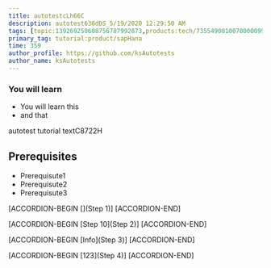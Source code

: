 ```yaml
---
title: autotestcLh66C
description: autotest636dDS_5/19/2020 12:29:50 AM
tags: [topic:139269250608756787992873,products:tech/73554900100700000996,tutorial:experience/advanced]
primary_tag: tutorial:product/sapHana
time: 359
author_profile: https://github.com/ksAutotests
author_name: ksAutotests
---
```

### You will learn
- You will learn this
- and that

autotest tutorial textC8722H

## Prerequisites
- Prerequisute1
- Prerequisute2
- Prerequisute3

[ACCORDION-BEGIN [](Step 1)]
[ACCORDION-END]

[ACCORDION-BEGIN [Step 10](Step 2)]
[ACCORDION-END]

[ACCORDION-BEGIN [Info](Step 3)]
[ACCORDION-END]

[ACCORDION-BEGIN [123](Step 4)]
[ACCORDION-END]


